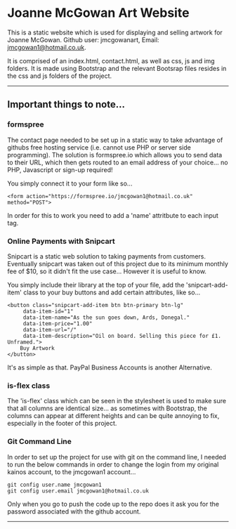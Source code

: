 # Joanne McGowan Art Website 

This is a static website which is used for displaying and selling artwork for Joanne McGowan. Github user: jmcgowanart, Email: jmcgowan1@hotmail.co.uk. 

It is comprised of an index.html, contact.html, as well as css, js and img folders. It is made using Bootstrap and the relevant Bootsrap files resides in the css and js folders of the project.

---
## Important things to note...

### formspree
The contact page needed to be set up in a static way to take advantage of githubs free hosting service (i.e. cannot use PHP or server side programming). The solution is formspree.io which allows you to send data to their URL, which then gets routed to an email address of your choice... no PHP, Javascript or sign-up required!

You simply connect it to your form like so...

    <form action="https://formspree.io/jmcgowan1@hotmail.co.uk" method="POST">

In order for this to work you need to add a 'name' attritbute to each input tag.

### Online Payments with Snipcart
Snipcart is a static web solution to taking payments from customers. Eventually snipcart was taken out of this project due to its minimum monthly fee of $10, so it didn't fit the use case... However it is useful to know. 

You simply include their library at the top of your file, add the 'snipcart-add-item' class to your buy buttons and add certain attributes, like so...

    <button class="snipcart-add-item btn btn-primary btn-lg"
         data-item-id="1"
         data-item-name="As the sun goes down, Ards, Donegal."
         data-item-price="1.00"
         data-item-url="/"
         data-item-description="Oil on board. Selling this piece for £1. Unframed.">
        Buy Artwork
    </button>

It's as simple as that. PayPal Business Accounts is another Alternative. 


### is-flex class
The 'is-flex' class which can be seen in the stylesheet is used to make sure that all columns are identical size... as sometimes with Bootstrap, the columns can appear at different heights and can be quite annoying to fix, especially in the footer of this project. 


### Git Command Line 

In order to set up the project for use with git on the command line, I needed to run the below commands in order to change the login from my original kainos account, to the jmcgowan1 account...

    git config user.name jmcgowan1
    git config user.email jmcgowan1@hotmail.co.uk

Only when you go to push the code up to the repo does it ask you for the password associated with the github account. 

---

